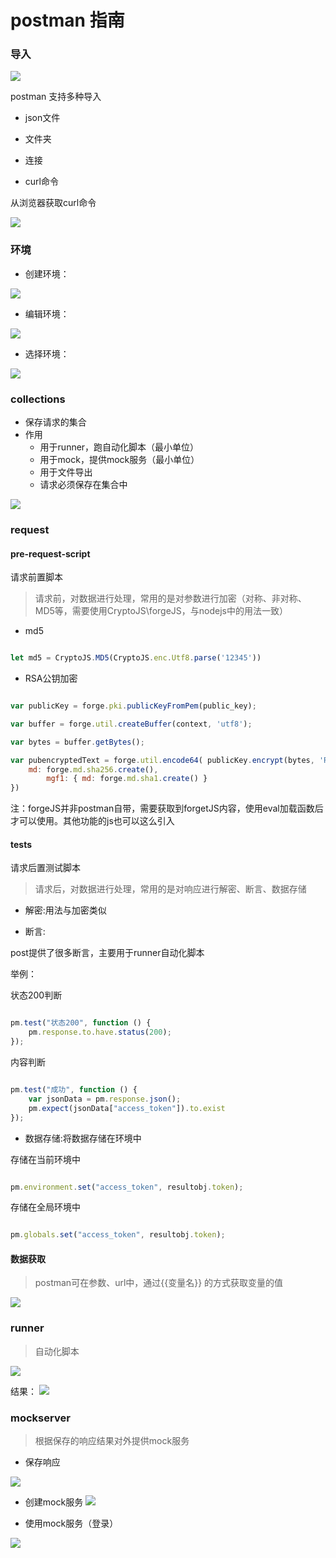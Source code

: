 # postman 指南

### 导入

![](/img/2021-04-12-17-53-40.png)

postman 支持多种导入
- json文件

- 文件夹

- 连接

- curl命令

从浏览器获取curl命令

![](/img/2021-04-12-17-54-58.png)

### 环境
- 创建环境：


![](/img/2021-04-12-18-04-58.png)


- 编辑环境：

![](/img/2021-04-13-09-37-32.png)


- 选择环境：

![](/img/2021-04-13-09-36-53.png)


### collections

- 保存请求的集合
- 作用
    + 用于runner，跑自动化脚本（最小单位）
    + 用于mock，提供mock服务（最小单位）
    + 用于文件导出
    + 请求必须保存在集合中

![](/img/2021-04-13-09-42-54.png)


### request

#### pre-request-script

请求前置脚本

> 请求前，对数据进行处理，常用的是对参数进行加密（对称、非对称、MD5等，需要使用CryptoJS\forgeJS，与nodejs中的用法一致）


+ md5

```javascript

let md5 = CryptoJS.MD5(CryptoJS.enc.Utf8.parse('12345'))

```


+ RSA公钥加密

```javascript

var publicKey = forge.pki.publicKeyFromPem(public_key);

var buffer = forge.util.createBuffer(context, 'utf8');

var bytes = buffer.getBytes();

var pubencryptedText = forge.util.encode64( publicKey.encrypt(bytes, 'RSAES-PKCS1-V1_5', {
    md: forge.md.sha256.create(),
        mgf1: { md: forge.md.sha1.create() }
})

```
注：forgeJS并非postman自带，需要获取到forgetJS内容，使用eval加载函数后才可以使用。其他功能的js也可以这么引入


#### tests

请求后置测试脚本

> 请求后，对数据进行处理，常用的是对响应进行解密、断言、数据存储

+ 解密:用法与加密类似

+ 断言:

post提供了很多断言，主要用于runner自动化脚本

举例：

状态200判断

```javascript

pm.test("状态200", function () {
    pm.response.to.have.status(200);
});

```

内容判断

```javascript

pm.test("成功", function () {
    var jsonData = pm.response.json();
    pm.expect(jsonData["access_token"]).to.exist
});

```

+ 数据存储:将数据存储在环境中

存储在当前环境中

```javascript

pm.environment.set("access_token", resultobj.token);

```

存储在全局环境中

```javascript

pm.globals.set("access_token", resultobj.token);

```


#### 数据获取

> postman可在参数、url中，通过{{变量名}} 的方式获取变量的值


![](/img/2021-04-13-10-16-22.png)

### runner
> 自动化脚本

![](/img/2021-04-13-10-19-54.png)

结果：
![](/img/2021-04-13-10-22-38.png)

### mockserver

> 根据保存的响应结果对外提供mock服务


+ 保存响应

![](/img/2021-04-13-10-25-42.png)

+ 创建mock服务
![](/img/2021-04-13-10-24-52.png)

+ 使用mock服务（登录）

![](/img/2021-04-13-10-26-57.png)


